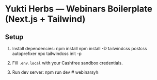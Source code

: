 # Yukti Herbs — Webinars Boilerplate (Next.js + Tailwind)

## Setup

1. Install dependencies:
   npm install
   npm install -D tailwindcss postcss autoprefixer
   npx tailwindcss init -p

2. Fill `.env.local` with your Cashfree sandbox credentials.

3. Run dev server:
   npm run dev
#   w e b i n a r s y h  
 